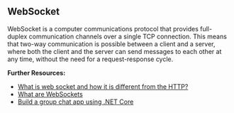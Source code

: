 ## WebSocket

WebSocket is a computer communications protocol that provides full-duplex communication channels over a single TCP connection. This means that two-way communication is possible between a client and a server, where both the client and the server can send messages to each other at any time, without the need for a request-response cycle.

**Further Resources:**

 - [What is web socket and how it is different from the HTTP?](https://www.geeksforgeeks.org/what-is-web-socket-and-how-it-is-different-from-the-http/)
 - [What are WebSockets](https://pusher.com/websockets)
 - [Build a group chat app using .NET Core](https://pusher.com/tutorials/group-chat-net/)
